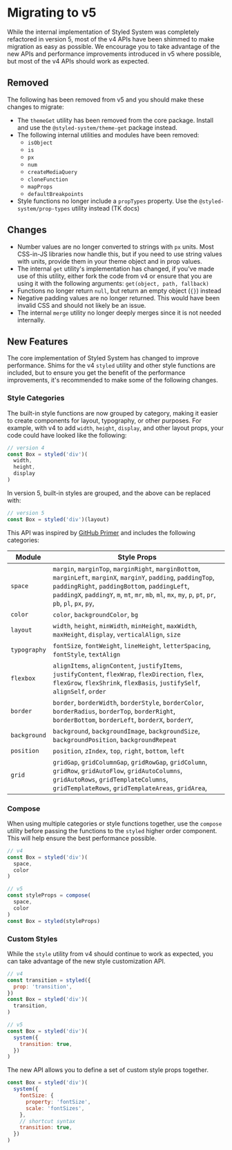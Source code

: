 
# Migrating to v5

While the internal implementation of Styled System was completely refactored in version 5,
most of the v4 APIs have been shimmed to make migration as easy as possible.
We encourage you to take advantage of the new APIs and performance improvements introduced in v5 where possible,
but most of the v4 APIs should work as expected.

## Removed

The following has been removed from v5 and you should make these changes to migrate:

- The `themeGet` utility has been removed from the core package. Install and use the `@styled-system/theme-get` package instead.
- The following internal utilities and modules have been removed:
  - `isObject`
  - `is`
  - `px`
  - `num`
  - `createMediaQuery`
  - `cloneFunction`
  - `mapProps`
  - `defaultBreakpoints`
- Style functions no longer include a `propTypes` property. Use the `@styled-system/prop-types` utility instead (TK docs)

## Changes

- Number values are no longer converted to strings with `px` units. Most CSS-in-JS libraries now handle this, but if you need to use string values with units, provide them in your theme object and in prop values.
- The internal `get` utility's implementation has changed, if you've made use of this utility, either fork the code from v4 or ensure that you are using it with the following arguments: `get(object, path, fallback)`
- Functions no longer return `null`, but return an empty object (`{}`) instead
- Negative padding values are no longer returned. This would have been invalid CSS and should not likely be an issue.
- The internal `merge` utility no longer deeply merges since it is not needed internally.

## New Features

The core implementation of Styled System has changed to improve performance.
Shims for the v4 `styled` utility and other style functions are included,
but to ensure you get the benefit of the performance improvements,
it's recommended to make some of the following changes.

### Style Categories

The built-in style functions are now grouped by category, making it easier to create components for layout, typography, or other purposes.
For example, with v4 to add `width`, `height`, `display`, and other layout props, your code could have looked like the following:

```js
// version 4
const Box = styled('div')(
  width,
  height,
  display
)
```

In version 5, built-in styles are grouped, and the above can be replaced with:

```js
// version 5
const Box = styled('div')(layout)
```

This API was inspired by [GitHub Primer][] and includes the following categories:

Module        | Style Props
--------------|---------------
`space`       | `margin`, `marginTop`, `marginRight`, `marginBottom`, `marginLeft`, `marginX`, `marginY`, `padding`, `paddingTop`, `paddingRight`, `paddingBottom`, `paddingLeft`, `paddingX`, `paddingY`, `m`, `mt`, `mr`, `mb`, `ml`, `mx`, `my`, `p`, `pt`, `pr`, `pb`, `pl`, `px`, `py`,
`color`       | `color`, `backgroundColor`, `bg`
`layout`      | `width`, `height`, `minWidth`, `minHeight`, `maxWidth`, `maxHeight`, `display`, `verticalAlign`, `size`
`typography`  | `fontSize`, `fontWeight`, `lineHeight`, `letterSpacing`, `fontStyle`, `textAlign`
`flexbox`     | `alignItems`, `alignContent`, `justifyItems`, `justifyContent`, `flexWrap`, `flexDirection`, `flex`, `flexGrow`, `flexShrink`, `flexBasis`, `justifySelf`, `alignSelf`, `order`
`border`      | `border`, `borderWidth`, `borderStyle`, `borderColor`, `borderRadius`, `borderTop`, `borderRight`, `borderBottom`, `borderLeft`, `borderX`, `borderY`,
`background`  | `background`, `backgroundImage`, `backgroundSize`, `backgroundPosition`, `backgroundRepeat`
`position`    | `position`, `zIndex`, `top`, `right`, `bottom`, `left`
`grid`        | `gridGap`, `gridColumnGap`, `gridRowGap`, `gridColumn`, `gridRow`, `gridAutoFlow`, `gridAutoColumns`, `gridAutoRows`, `gridTemplateColumns`, `gridTemplateRows`, `gridTemplateAreas`, `gridArea`,

[github primer]: https://primer.style/components/docs/system-props


### Compose

When using multiple categories or style functions together, use the `compose` utility before passing the functions to the `styled` higher order component.
This will help ensure the best performance possible.

```js
// v4
const Box = styled('div')(
  space,
  color
)
```

```js
// v5
const styleProps = compose(
  space,
  color
)
const Box = styled(styleProps)
```

### Custom Styles

While the `style` utility from v4 should continue to work as expected, you can take advantage of the new style customization API.

```js
// v4
const transition = styled({
  prop: 'transition',
})
const Box = styled('div')(
  transition,
)
```

```js
// v5
const Box = styled('div')(
  system({
    transition: true,
  })
)
```

The new API allows you to define a set of custom style props together.

```js
const Box = styled('div')(
  system({
    fontSize: {
      property: 'fontSize',
      scale: 'fontSizes',
    },
    // shortcut syntax
    transition: true,
  })
)
```

